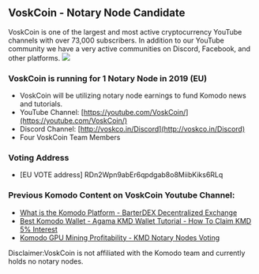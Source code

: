 ## VoskCoin - Notary Node Candidate
VoskCoin is one of the largest and most active cryptocurrency YouTube channels with over 73,000 subscribers. In addition to our YouTube community we have a very active communities on Discord, Facebook, and other platforms.
![](&&&SFLOCALFILEPATH&&&tails.jpg)

### VoskCoin is running for 1 Notary Node in 2019 (EU)
* VoskCoin will be utilizing notary node earnings to fund Komodo news and tutorials.
* YouTube Channel: [https://youtube.com/VoskCoin/](https://youtube.com/VoskCoin/)
* Discord Channel: [http://voskco.in/Discord](http://voskco.in/Discord)
* Four VoskCoin Team Members

### Voting Address
* [EU VOTE address]
RDn2Wpn9abEr6qpdgab8o8MiibKiks6RLq

### Previous Komodo Content on VoskCoin Youtube Channel:
* [What is the Komodo Platform - BarterDEX Decentralized Exchange](https://www.youtube.com/watch?v=TGKazUHue6w)
* [Best Komodo Wallet - Agama KMD Wallet Tutorial - How To Claim KMD 5% Interest](https://www.youtube.com/watch?v=OYjs2NPJsLU)
* [Komodo GPU Mining Profitability - KMD Notary Nodes Voting](https://www.youtube.com/watch?v=fi-Y43hrHD8)

Disclaimer:VoskCoin is not affiliated with the Komodo team and currently holds no notary nodes.


